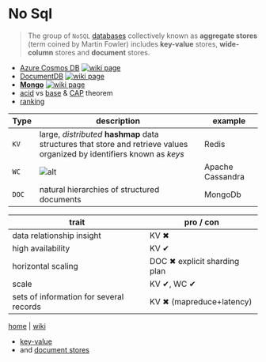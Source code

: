 # No Sql

> The group of `NoSQL` [databases][1] collectively known as **aggregate stores** (term coined by Martin Fowler) includes **key-value** stores, **wide-column** stores and **document** stores.

- [Azure Cosmos DB](./nosql/cosmos.md) [![wiki page](https://img.shields.io/badge/wiki-page-green.svg)](./nosql/cosmos.md)
- [DocumentDB](./nosql/DocumentDB.md) [![wiki page](https://img.shields.io/badge/wiki-page-green.svg)](./nosql/DocumentDB.md)
- [**Mongo**](./nosql/Mongo.md) [![wiki page](https://img.shields.io/badge/wiki-page-green.svg)](./nosql/Mongo.md)
- [acid](./sql/ACID.md) vs [base](./nosql/BASE.md) & [CAP](./nosql/CAP.md) theorem
- [ranking](https://db-engines.com/en/ranking/relational+dbms)

Type | description | example
---|---|---
`KV` | large, _distributed_ **hashmap** data structures that store and retrieve values organized by identifiers known as _keys_ | Redis
`WC` | ![alt](https://s3.amazonaws.com/dev.assets.neo4j.com/wp-content/uploads/20181127035625/wide-column-store-example.png) | Apache Cassandra
`DOC` | natural hierarchies of structured documents | MongoDb

trait | pro / con
---|---
data relationship insight | KV  &#x2716;
high availability | KV &#x2714;
horizontal scaling | DOC &#x2716; explicit sharding plan
scale | KV &#x2714;, WC &#x2714;
sets of information for several records | KV &#x2716; (mapreduce+latency)

[home](../README.md) | [wiki](https://github.com/illegitimis/Tutorial/wiki)

[1]: https://neo4j.com/blog/aggregate-stores-tour/

  - [key-value](https://neo4j.com/developer/graph-db-vs-nosql/#_relate_key_value_stores_with_graph_databases)
  - and [document stores](https://neo4j.com/developer/graph-db-vs-nosql/#_navigate_document_stores_with_graph_databases)